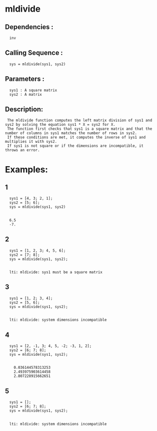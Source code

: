 # mldivide
## Dependencies :
      inv
## Calling Sequence :
      sys = mldivide(sys1, sys2)
## Parameters :
      sys1 : A square matrix
      sys2 : A matrix
## Description:
     The mldivide function computes the left matrix division of sys1 and sys2 by solving the equation sys1 * X = sys2 for X. 
     The function first checks that sys1 is a square matrix and that the number of columns in sys1 matches the number of rows in sys2. 
     If these conditions are met, it computes the inverse of sys1 and multiplies it with sys2. 
     If sys1 is not square or if the dimensions are incompatible, it throws an error.
# Examples:
## 1
      sys1 = [4, 3; 2, 1];
      sys2 = [5; 6];
      sys = mldivide(sys1, sys2) 
##
      6.5
      -7.
## 2
      sys1 = [1, 2, 3; 4, 5, 6];
      sys2 = [7; 8];
      sys = mldivide(sys1, sys2);
##
      lti: mldivide: sys1 must be a square matrix 
## 3
      sys1 = [1, 2; 3, 4];
      sys2 = [5, 6];  
      sys = mldivide(sys1, sys2);
##
      lti: mldivide: system dimensions incompatible
## 4
      sys1 = [2, -1, 3; 4, 5, -2; -3, 1, 2];
      sys2 = [6; 7; 8];
      sys = mldivide(sys1, sys2);
##
        0.036144578313253
        2.493975903614458
        2.807228915662651
## 5
      sys1 = [];
      sys2 = [6; 7; 8];
      sys = mldivide(sys1, sys2);   
##
      lti: mldivide: system dimensions incompatible
